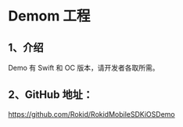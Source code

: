 # Demom 工程
## 1、介绍
Demo 有 Swift 和 OC 版本，请开发者各取所需。
## 2、GitHub 地址：
https://github.com/Rokid/RokidMobileSDKiOSDemo



